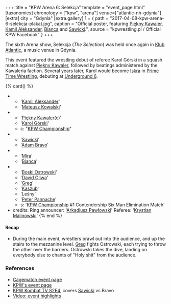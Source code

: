 +++
title = "KPW Arena 6: Selekcja"
template = "event_page.html"
[taxonomies]
chronology = ["kpw", "arena"]
venue=["atlantic-nh-gdynia"]
[extra]
city = "Gdynia"
[extra.gallery]
1 = { path = "2017-04-08-kpw-arena-6-selekcja-plakat.jpg", caption = "Official poster, featuring [Piękny Kawaler](@/w/piekny-kawaler.md), [Kamil Aleksander](@/w/kamil-aleksander.md), [Bianca](@/w/bianca.md) and [Sawicki](@/w/sawicki.md).", source = "kpwrestling.pl / Official KPW Facebook" }
+++

The sixth Arena show, Selekcja (_The Selection_) was held once again in [Klub Atlantic](@/v/atlantic-nh-gdynia.md), a music venue in Gdynia.

This event featured the wrestling debut of referee Karol Górski in a squash match against [Piękny Kawaler](@/w/piekny-kawaler.md), followed by beatings administered by the Kawaleria faction.
Several years later, Karol would become [Iskra](@/w/iskra.md) in [Prime Time Wrestling](@/o/ptw.md), debuting at [Underground 6](@/e/ptw/2022-06-26-ptw-underground-6.md).

{% card() %}
- - '[Kamil Aleksander](@/w/kamil-aleksander.md)'
  - '[Mateusz Kowalski](@/w/mateusz-kakareko.md)'
- - '[Piękny Kawaler](@/w/piekny-kawaler.md)(c)'
  - '[Karol Górski](@/w/iskra.md)'
  - c: "[KPW Championship](@/c/kpw-championship.md)"
- - '[Sawicki](@/w/sawicki.md)'
  - '[Adam Bravo](@/w/adam-bravo.md)'
- - '[Mira](@/w/mira.md)'
  - '[Bianca](@/w/bianca.md)'
- - '[Boski Ostrowski](@/w/ostrowski.md)'
  - '[David Oliwa](@/w/david-oliwa.md)'
  - '[Greg](@/w/greg.md)'
  - '[Kaszub](@/w/kaszub.md)'
  - 'Leśny'
  - '[Peter Pannache](@/w/peter-pannache.md)'
  - s: '[KPW Championship](@/c/kpw-championship.md) #1 Contendership Six Man Elimination Match'
- credits:
    Ring announcer: '[Arkadiusz Pawłowski](@/w/pan-pawlowski.md)'
    Referee: '[Krystian Malinowski](@/w/krystian-malinowski.md)'
{% end %}

#### Recap

* During the main event, wrestlers brawl out into the audience, and up the stairs to the mezzanine level. [Greg](@/w/greg.md) fights Ostrowski, each trying to throw the other over the barriers. Ostrowski takes the dive, landing on everybody else to chants of "Holy shit" from the audience.

### References

* [Cagematch event page](https://www.cagematch.net/?id=1&nr=175306)
* [KPW's event page](https://kpwrestling.pl/events/kpw-arena-6/)
* [KPW Kombat TV S2E4](https://youtu.be/idP3Fr7vcuE), covers [Sawicki](@/w/sawicki.md) vs Bravo
* [Video: event highlights](https://www.youtube.com/watch?app=desktop&v=3G1TcMu5NUI)

